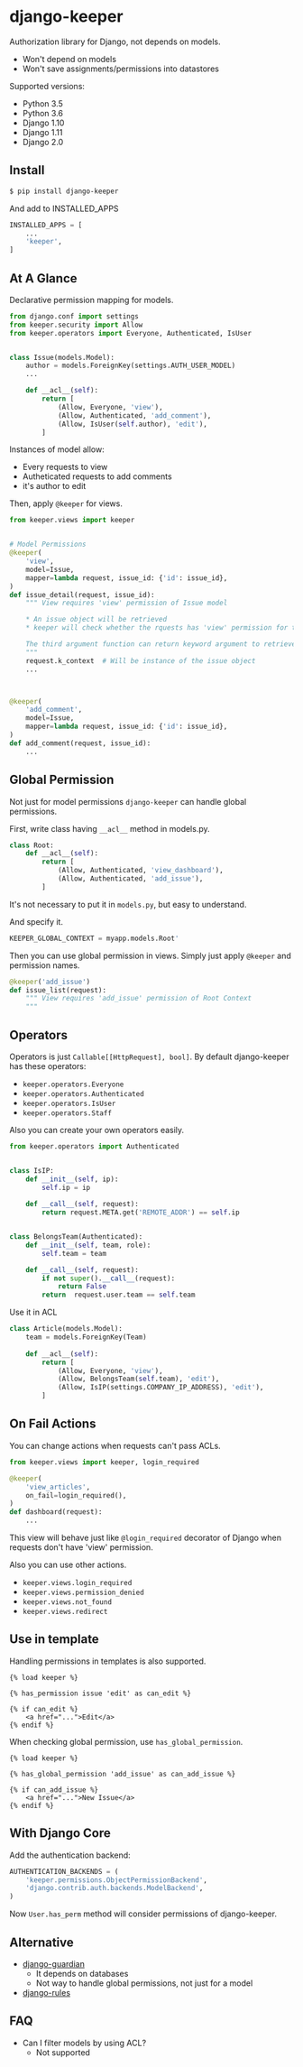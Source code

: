 # django-keeper

Authorization library for Django, not depends on models.

* Won't depend on models
* Won't save assignments/permissions into datastores

Supported versions:

* Python 3.5
* Python 3.6
* Django 1.10
* Django 1.11
* Django 2.0

## Install

```bash
$ pip install django-keeper
```

And add to INSTALLED_APPS

```python
INSTALLED_APPS = [
    ...
    'keeper',
]
```

## At A Glance

Declarative permission mapping for models.

```python
from django.conf import settings
from keeper.security import Allow
from keeper.operators import Everyone, Authenticated, IsUser


class Issue(models.Model):
    author = models.ForeignKey(settings.AUTH_USER_MODEL)
    ...

    def __acl__(self):
        return [
            (Allow, Everyone, 'view'),
            (Allow, Authenticated, 'add_comment'),
            (Allow, IsUser(self.author), 'edit'),
        ]

```

Instances of model allow:

* Every requests to view
* Autheticated requests to add comments
* it's author to edit

Then, apply `@keeper` for views.

```python
from keeper.views import keeper


# Model Permissions
@keeper(
    'view',
    model=Issue,
    mapper=lambda request, issue_id: {'id': issue_id},
)
def issue_detail(request, issue_id):
    """ View requires 'view' permission of Issue model

    * An issue object will be retrieved
    * keeper will check whether the rquests has 'view' permission for the issue

    The third argument function can return keyword argument to retrieve the issue object.
    """
    request.k_context  # Will be instance of the issue object
    ...



@keeper(
    'add_comment',
    model=Issue,
    mapper=lambda request, issue_id: {'id': issue_id},
)
def add_comment(request, issue_id):
    ...

```

## Global Permission

Not just for model permissions `django-keeper` can handle global permissions.

First, write class having `__acl__` method in models.py.

```python
class Root:
    def __acl__(self):
        return [
            (Allow, Authenticated, 'view_dashboard'),
            (Allow, Authenticated, 'add_issue'),
        ]
```

It's not necessary to put it in `models.py`,
but easy to understand.

And specify it.

```python
KEEPER_GLOBAL_CONTEXT = myapp.models.Root'
```

Then you can use global permission in views.
Simply just apply `@keeper` and permission names.

```python
@keeper('add_issue')
def issue_list(request):
    """ View requires 'add_issue' permission of Root Context
    """

```

## Operators

Operators is just `Callable[[HttpRequest], bool]`.
By default django-keeper has these operators:

* `keeper.operators.Everyone`
* `keeper.operators.Authenticated`
* `keeper.operators.IsUser`
* `keeper.operators.Staff`

Also you can create your own operators easily.

```python
from keeper.operators import Authenticated


class IsIP:
    def __init__(self, ip):
        self.ip = ip
        
    def __call__(self, request):
        return request.META.get('REMOTE_ADDR') == self.ip


class BelongsTeam(Authenticated):
    def __init__(self, team, role):
        self.team = team

    def __call__(self, request):
        if not super().__call__(request):
            return False
        return  request.user.team == self.team
```

Use it in ACL

```python
class Article(models.Model):
    team = models.ForeignKey(Team)
    
    def __acl__(self):
        return [
            (Allow, Everyone, 'view'),
            (Allow, BelongsTeam(self.team), 'edit'),
            (Allow, IsIP(settings.COMPANY_IP_ADDRESS), 'edit'),
        ]
```

## On Fail Actions

You can change actions when requests can't pass ACLs.

```python
from keeper.views import keeper, login_required

@keeper(
    'view_articles',
    on_fail=login_required(),
)
def dashboard(request):
    ...
```

This view will behave just like `@login_required` decorator of Django
when requests don't have 'view' permission.

Also you can use other actions.

* `keeper.views.login_required`
* `keeper.views.permission_denied`
* `keeper.views.not_found`
* `keeper.views.redirect`

## Use in template

Handling permissions in templates is also supported.

```django
{% load keeper %}

{% has_permission issue 'edit' as can_edit %}

{% if can_edit %}
    <a href="...">Edit</a>
{% endif %}
```

When checking global permission, use `has_global_permission`.

```django
{% load keeper %}

{% has_global_permission 'add_issue' as can_add_issue %}

{% if can_add_issue %}
    <a href="...">New Issue</a>
{% endif %}
```

## With Django Core

Add the authentication backend:

```python
AUTHENTICATION_BACKENDS = (
    'keeper.permissions.ObjectPermissionBackend',
    'django.contrib.auth.backends.ModelBackend',
)
```

Now `User.has_perm` method will consider permissions of django-keeper.

## Alternative

* [django-guardian](https://github.com/django-guardian/django-guardian)
    * It depends on databases
    * Not way to handle global permissions, not just for a model
* [django-rules](https://github.com/dfunckt/django-rules)

## FAQ

* Can I filter models by using ACL?
    * Not supported
